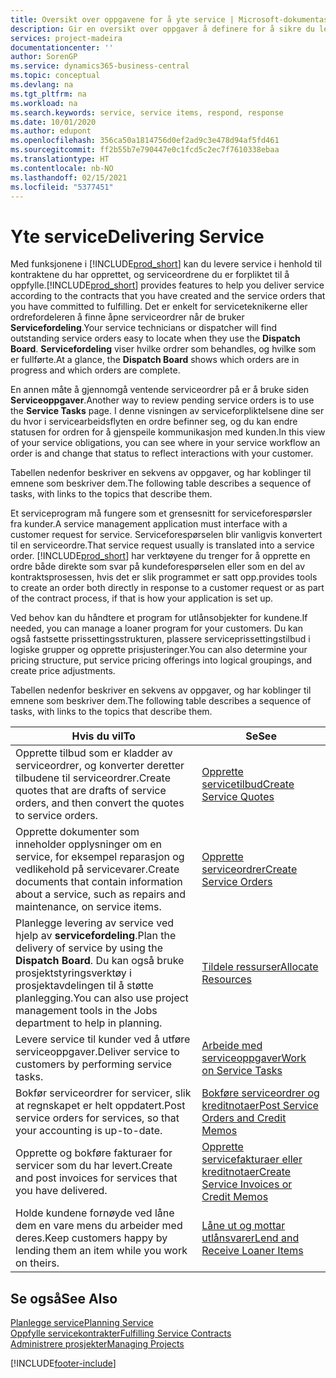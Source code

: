 ```yaml
---
title: Oversikt over oppgavene for å yte service | Microsoft-dokumentasjon
description: Gir en oversikt over oppgaver å definere for å sikre du leverer kvalitetsservice og lever oppfyller avtaler med kunder.
services: project-madeira
documentationcenter: ''
author: SorenGP
ms.service: dynamics365-business-central
ms.topic: conceptual
ms.devlang: na
ms.tgt_pltfrm: na
ms.workload: na
ms.search.keywords: service, service items, respond, response
ms.date: 10/01/2020
ms.author: edupont
ms.openlocfilehash: 356ca50a1814756d0ef2ad9c3e478d94af5fd461
ms.sourcegitcommit: ff2b55b7e790447e0c1fcd5c2ec7f7610338ebaa
ms.translationtype: HT
ms.contentlocale: nb-NO
ms.lasthandoff: 02/15/2021
ms.locfileid: "5377451"
---
```

# <a name="delivering-service"></a><span data-ttu-id="596ec-103">Yte service</span><span class="sxs-lookup"><span data-stu-id="596ec-103">Delivering Service</span></span>
<span data-ttu-id="596ec-104">Med funksjonene i [!INCLUDE[prod_short](includes/prod_short.md)] kan du levere service i henhold til kontraktene du har opprettet, og serviceordrene du er forpliktet til å oppfylle.</span><span class="sxs-lookup"><span data-stu-id="596ec-104">[!INCLUDE[prod_short](includes/prod_short.md)] provides features to help you deliver service according to the contracts that you have created and the service orders that you have committed to fulfilling.</span></span> <span data-ttu-id="596ec-105">Det er enkelt for serviceteknikerne eller ordrefordeleren å finne åpne serviceordrer når de bruker **Servicefordeling**.</span><span class="sxs-lookup"><span data-stu-id="596ec-105">Your service technicians or dispatcher will find outstanding service orders easy to locate when they use the **Dispatch Board**.</span></span> <span data-ttu-id="596ec-106">**Servicefordeling** viser hvilke ordrer som behandles, og hvilke som er fullførte.</span><span class="sxs-lookup"><span data-stu-id="596ec-106">At a glance, the **Dispatch Board** shows which orders are in progress and which orders are complete.</span></span>  
  
<span data-ttu-id="596ec-107">En annen måte å gjennomgå ventende serviceordrer på er å bruke siden **Serviceoppgaver**.</span><span class="sxs-lookup"><span data-stu-id="596ec-107">Another way to review pending service orders is to use the **Service Tasks** page.</span></span> <span data-ttu-id="596ec-108">I denne visningen av serviceforpliktelsene dine ser du hvor i servicearbeidsflyten en ordre befinner seg, og du kan endre statusen for ordren for å gjenspeile kommunikasjon med kunden.</span><span class="sxs-lookup"><span data-stu-id="596ec-108">In this view of your service obligations, you can see where in your service workflow an order is and change that status to reflect interactions with your customer.</span></span>  
  
<span data-ttu-id="596ec-109">Tabellen nedenfor beskriver en sekvens av oppgaver, og har koblinger til emnene som beskriver dem.</span><span class="sxs-lookup"><span data-stu-id="596ec-109">The following table describes a sequence of tasks, with links to the topics that describe them.</span></span>   

<span data-ttu-id="596ec-110">Et serviceprogram må fungere som et grensesnitt for serviceforespørsler fra kunder.</span><span class="sxs-lookup"><span data-stu-id="596ec-110">A service management application must interface with a customer request for service.</span></span> <span data-ttu-id="596ec-111">Serviceforespørselen blir vanligvis konvertert til en serviceordre.</span><span class="sxs-lookup"><span data-stu-id="596ec-111">That service request usually is translated into a service order.</span></span> [!INCLUDE[prod_short](includes/prod_short.md)] <span data-ttu-id="596ec-112">har verktøyene du trenger for å opprette en ordre både direkte som svar på kundeforespørselen eller som en del av kontraktsprosessen, hvis det er slik programmet er satt opp.</span><span class="sxs-lookup"><span data-stu-id="596ec-112">provides tools to create an order both directly in response to a customer request or as part of the contract process, if that is how your application is set up.</span></span>  
  
<span data-ttu-id="596ec-113">Ved behov kan du håndtere et program for utlånsobjekter for kundene.</span><span class="sxs-lookup"><span data-stu-id="596ec-113">If needed, you can manage a loaner program for your customers.</span></span> <span data-ttu-id="596ec-114">Du kan også fastsette prissettingsstrukturen, plassere serviceprissettingstilbud i logiske grupper og opprette prisjusteringer.</span><span class="sxs-lookup"><span data-stu-id="596ec-114">You can also determine your pricing structure, put service pricing offerings into logical groupings, and create price adjustments.</span></span>  
  
<span data-ttu-id="596ec-115">Tabellen nedenfor beskriver en sekvens av oppgaver, og har koblinger til emnene som beskriver dem.</span><span class="sxs-lookup"><span data-stu-id="596ec-115">The following table describes a sequence of tasks, with links to the topics that describe them.</span></span>   
  
|<span data-ttu-id="596ec-116">**Hvis du vil**</span><span class="sxs-lookup"><span data-stu-id="596ec-116">**To**</span></span>|<span data-ttu-id="596ec-117">**Se**</span><span class="sxs-lookup"><span data-stu-id="596ec-117">**See**</span></span>|  
|------------|-------------|  
|<span data-ttu-id="596ec-118">Opprette tilbud som er kladder av serviceordrer, og konverter deretter tilbudene til serviceordrer.</span><span class="sxs-lookup"><span data-stu-id="596ec-118">Create quotes that are drafts of service orders, and then convert the quotes to service orders.</span></span>|[<span data-ttu-id="596ec-119">Opprette servicetilbud</span><span class="sxs-lookup"><span data-stu-id="596ec-119">Create Service Quotes</span></span>](service-how-to-create-service-quotes.md)|
|<span data-ttu-id="596ec-120">Opprette dokumenter som inneholder opplysninger om en service, for eksempel reparasjon og vedlikehold på servicevarer.</span><span class="sxs-lookup"><span data-stu-id="596ec-120">Create documents that contain information about a service, such as repairs and maintenance, on service items.</span></span>|[<span data-ttu-id="596ec-121">Opprette serviceordrer</span><span class="sxs-lookup"><span data-stu-id="596ec-121">Create Service Orders</span></span>](service-how-to-create-service-orders.md)|
|<span data-ttu-id="596ec-122">Planlegge levering av service ved hjelp av **servicefordeling**.</span><span class="sxs-lookup"><span data-stu-id="596ec-122">Plan the delivery of service by using the **Dispatch Board**.</span></span> <span data-ttu-id="596ec-123">Du kan også bruke prosjektstyringsverktøy i prosjektavdelingen til å støtte planlegging.</span><span class="sxs-lookup"><span data-stu-id="596ec-123">You can also use project management tools in the Jobs department to help in planning.</span></span>|[<span data-ttu-id="596ec-124">Tildele ressurser</span><span class="sxs-lookup"><span data-stu-id="596ec-124">Allocate Resources</span></span>](service-how-to-allocate-resources.md)|  
|<span data-ttu-id="596ec-125">Levere service til kunder ved å utføre serviceoppgaver.</span><span class="sxs-lookup"><span data-stu-id="596ec-125">Deliver service to customers by performing service tasks.</span></span>|[<span data-ttu-id="596ec-126">Arbeide med serviceoppgaver</span><span class="sxs-lookup"><span data-stu-id="596ec-126">Work on Service Tasks</span></span>](service-how-to-work-on-service-tasks.md)|  
|<span data-ttu-id="596ec-127">Bokfør serviceordrer for servicer, slik at regnskapet er helt oppdatert.</span><span class="sxs-lookup"><span data-stu-id="596ec-127">Post service orders for services, so that your accounting is up-to-date.</span></span>|[<span data-ttu-id="596ec-128">Bokføre serviceordrer og kreditnotaer</span><span class="sxs-lookup"><span data-stu-id="596ec-128">Post Service Orders and Credit Memos</span></span>](service-how-to-post-service-orders.md)|  
|<span data-ttu-id="596ec-129">Opprette og bokføre fakturaer for servicer som du har levert.</span><span class="sxs-lookup"><span data-stu-id="596ec-129">Create and post invoices for services that you have delivered.</span></span>|[<span data-ttu-id="596ec-130">Opprette servicefakturaer eller kreditnotaer</span><span class="sxs-lookup"><span data-stu-id="596ec-130">Create Service Invoices or Credit Memos</span></span>](service-how-create-invoices.md)|  
|<span data-ttu-id="596ec-131">Holde kundene fornøyde ved låne dem en vare mens du arbeider med deres.</span><span class="sxs-lookup"><span data-stu-id="596ec-131">Keep customers happy by lending them an item while you work on theirs.</span></span>| [<span data-ttu-id="596ec-132">Låne ut og mottar utlånsvarer</span><span class="sxs-lookup"><span data-stu-id="596ec-132">Lend and Receive Loaner Items</span></span>](service-how-to-lend-receive-loaners.md)|
  
## <a name="see-also"></a><span data-ttu-id="596ec-133">Se også</span><span class="sxs-lookup"><span data-stu-id="596ec-133">See Also</span></span>  
[<span data-ttu-id="596ec-134">Planlegge service</span><span class="sxs-lookup"><span data-stu-id="596ec-134">Planning Service</span></span>](service-plan-service.md)  
[<span data-ttu-id="596ec-135">Oppfylle servicekontrakter</span><span class="sxs-lookup"><span data-stu-id="596ec-135">Fulfilling Service Contracts</span></span>](service-fulfill-service-contracts.md)  
[<span data-ttu-id="596ec-136">Administrere prosjekter</span><span class="sxs-lookup"><span data-stu-id="596ec-136">Managing Projects</span></span>](projects-manage-projects.md)  


[!INCLUDE[footer-include](includes/footer-banner.md)]
